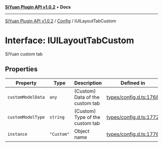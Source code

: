 [**SiYuan Plugin API v1.0.2**](../../../README.md) • **Docs**

---

[SiYuan Plugin API v1.0.2](../../../README.md) / [Config](../README.md) / IUILayoutTabCustom

# Interface: IUILayoutTabCustom

SiYuan custom tab

## Properties

| Property          | Type       | Description                     | Defined in                                                                                       |
| ----------------- | ---------- | ------------------------------- | ------------------------------------------------------------------------------------------------ |
| `customModelData` | `any`      | (Custom) Data of the custom tab | [types/config.d.ts:1768](https://github.com/siyuan-note/petal/tree/main/types/config.d.ts#L1768) |
| `customModelType` | `string`   | (Custom) Type of the custom tab | [types/config.d.ts:1772](https://github.com/siyuan-note/petal/tree/main/types/config.d.ts#L1772) |
| `instance`        | `"Custom"` | Object name                     | [types/config.d.ts:1776](https://github.com/siyuan-note/petal/tree/main/types/config.d.ts#L1776) |

